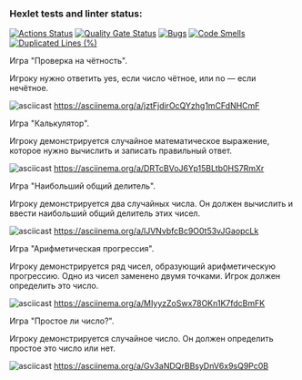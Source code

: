 ### Hexlet tests and linter status:
[![Actions Status](https://github.com/neutrall85/java-project-61/actions/workflows/hexlet-check.yml/badge.svg)](https://github.com/neutrall85/java-project-61/actions)
[![Quality Gate Status](https://sonarcloud.io/api/project_badges/measure?project=neutrall85_java-project-61&metric=alert_status)](https://sonarcloud.io/summary/new_code?id=neutrall85_java-project-61)
[![Bugs](https://sonarcloud.io/api/project_badges/measure?project=neutrall85_java-project-61&metric=bugs)](https://sonarcloud.io/summary/new_code?id=neutrall85_java-project-61)
[![Code Smells](https://sonarcloud.io/api/project_badges/measure?project=neutrall85_java-project-61&metric=code_smells)](https://sonarcloud.io/summary/new_code?id=neutrall85_java-project-61)
[![Duplicated Lines (%)](https://sonarcloud.io/api/project_badges/measure?project=neutrall85_java-project-61&metric=duplicated_lines_density)](https://sonarcloud.io/summary/new_code?id=neutrall85_java-project-61)

Игра "Проверка на чётность". 

Игроку нужно ответить yes, если число чётное, или no — если нечётное.

![asciicast](https://asciinema.org/a/jztFjdirOcQYzhg1mCFdNHCmF.svg) https://asciinema.org/a/jztFjdirOcQYzhg1mCFdNHCmF

Игра "Калькулятор".

Игроку демонстрируется случайное математическое выражение, которое нужно вычислить и записать правильный ответ.

![asciicast](https://asciinema.org/a/DRTcBVoJ6Yp15BLtb0HS7RmXr.svg) https://asciinema.org/a/DRTcBVoJ6Yp15BLtb0HS7RmXr

Игра "Наибольший общий делитель".

Игроку демонстрируется два случайных числа. Он должен вычислить и ввести наибольший общий делитель этих чисел.

![asciicast](https://asciinema.org/a/lJVNvbfcBc9O0t53vJGaopcLk.svg) https://asciinema.org/a/lJVNvbfcBc9O0t53vJGaopcLk

Игра "Арифметическая прогрессия". 

Игроку демонстрируется ряд чисел, образующий арифметическую прогрессию. Одно из чисел заменено двумя точками. Игрок должен определить это число.

![asciicast](https://asciinema.org/a/MIyyzZoSwx78OKn1K7fdcBmFK.svg) https://asciinema.org/a/MIyyzZoSwx78OKn1K7fdcBmFK

Игра "Простое ли число?". 

Игроку демонстрируется случайное число. Он должен определить простое это число или нет.

![asciicast](https://asciinema.org/a/Gv3aNDQrBBsyDnV6x9sQ9Pc0B.svg) https://asciinema.org/a/Gv3aNDQrBBsyDnV6x9sQ9Pc0B

